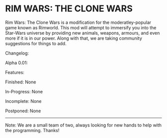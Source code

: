 # RIM WARS: THE CLONE WARS
Rim Wars: The Clone Wars is a modification for the moderatley-popular game known as Rimworld. This mod will attempt to immersify
you into the Star-Wars universe by providing new animals, weapons, armours, and even more if it is in our power. Along with that,
we are taking community suggestions for things to add.

Changelog:

Alpha 0.01:

Features:

Finished:
None

In-Progress:
None

Incomplete:
None

Postponed:
None

-------------------------------

Note: We are a small team of two, always looking for new hands to help with the programming. Thanks!
